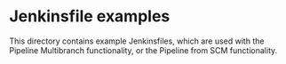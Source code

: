 # Jenkinsfile examples

This directory contains example Jenkinsfiles, which are used with the Pipeline Multibranch functionality, or the Pipeline from SCM functionality.
